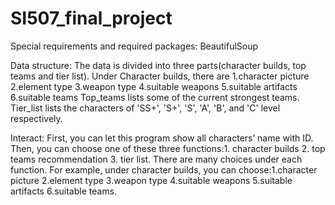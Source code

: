 # SI507_final_project

Special requirements and required packages: BeautifulSoup

Data structure: 
The data is divided into three parts(character builds, top teams and tier list).
Under Character builds, there are 1.character picture 2.element type 3.weapon type 4.suitable weapons 5.suitable artifacts 6.suitable teams
Top_teams lists some of the current strongest teams.
Tier_list lists the characters of 'SS+', 'S+', 'S', 'A', 'B', and 'C' level respectively.

Interact:
First, you can let this program show all characters’ name with ID. 
Then, you can choose one of these three functions:1. character builds 2. top teams recommendation 3. tier list.
There are many choices under each function. For example, under character builds, you can choose:1.character picture 2.element type 3.weapon type 4.suitable weapons 5.suitable artifacts 6.suitable teams.

